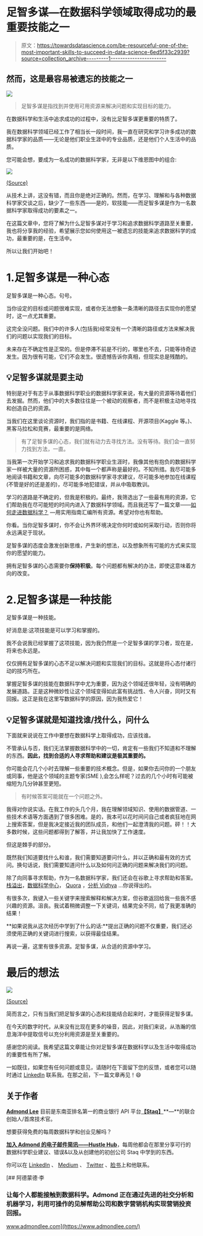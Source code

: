 # 足智多谋—在数据科学领域取得成功的最重要技能之一

> 原文：<https://towardsdatascience.com/be-resourceful-one-of-the-most-important-skills-to-succeed-in-data-science-6ed5f33c2939?source=collection_archive---------1----------------------->

## 然而，这是最容易被遗忘的技能之一

![](img/0f758e7dda4b77fbb1a4773b96cec94b.png)

> 足智多谋是指找到并使用可用资源来解决问题和实现目标的能力。

在数据科学和生活中追求成功的过程中，没有比足智多谋更重要的特质了。

我在数据科学领域已经工作了相当长一段时间，我一直在研究和学习许多成功的数据科学家的品质——无论是他们职业生涯中的专业品质，还是他们个人生活中的品质。

您可能会想，要成为一名成功的数据科学家，无非是以下维恩图中的组合:

![](img/aa1d287282861ea6535515632ce60a94.png)

[(Source)](/introduction-to-statistics-e9d72d818745)

从技术上讲，这没有错，而且你是绝对正确的。然而，在学习、理解和与各种数据科学家交谈之后，缺少了一些东西——是的，软技能——而足智多谋是作为一名数据科学家取得成功的要素之一。

在这篇文章中，您将了解为什么足智多谋对于学习和追求数据科学道路至关重要，我也将分享我的经验，希望展示您如何使用这一被遗忘的技能来追求数据科学的成功，最重要的是，在生活中。

所以让我们开始吧！

# 1.足智多谋是一种心态

足智多谋是一种心态。句号。

当你设定的目标或问题很难实现，或者你无法想象一条清晰的路径去实现你的愿望时，这一点尤其重要。

这完全没问题。我们中的许多人(包括我)经常没有一个清晰的路径或方法来解决我们的问题以实现我们的目标。

未来存在不确定性是正常的。但是停滞不前是不行的，哪里也不去，只能等待奇迹发生。因为很有可能，它们不会发生。很遗憾告诉你真相，但现实总是残酷的。

## 💡**足智多谋就是要主动**

特别是对于有志于从事数据科学职业的数据科学家来说，有大量的资源等待着他们去发掘。然而，他们中的大多数往往是一个被动的观察者，而不是积极主动地寻找和创造自己的资源。

当我们在这里谈论资源时，我们指的是书籍、在线课程、开源项目(Kaggle 等。)、黑客马拉松和竞赛，最重要的是网络。

> 有了足智多谋的心态，我们就有动力去寻找方法。没有等待。我们会一直努力找到方法，一直。

当我第一次开始学习和追求我的数据科学职业生涯时，我像其他有抱负的数据科学家一样被大量的资源所困惑，其中每一个都声称是最好的。不知所措。我尽可能多地阅读书籍和文章，向尽可能多的数据科学家寻求建议，尽可能多地参加在线课程(不管是好的还是差的)，尽可能多地犯错误，并从中吸取教训。

学习的道路是不确定的，但我是积极的。最终，我筛选出了一些最有用的资源，它们帮助我在尽可能短的时间内进入了数据科学领域。而且我还写了一篇文章——[如何走进数据科学？](/how-to-go-into-data-science-c1f6ef258438) —用实用指南汇编所有资源。希望对你也有帮助。

你看。当你足智多谋时，你不会让外界环境决定你何时或如何采取行动，否则你将永远满足于现状。

足智多谋的态度会激发创新思维，产生新的想法，以及想象所有可能的方式来实现你的愿望的能力。

拥有足智多谋的心态需要你**保持积极**。每个问题都有解决的办法，即使这意味着方向的改变。

# 2.足智多谋是一种技能

足智多谋是一种技能。

好消息是:这项技能是可以学习和掌握的。

我不会说我已经掌握了这项技能，因为我仍然是一个足智多谋的学习者，现在是，将来也永远是。

仅仅拥有足智多谋的心态不足以解决问题和实现我们的目标。这就是将心态付诸行动的技巧所在。

掌握足智多谋的技能在数据科学中尤为重要，因为这个领域还很年轻，没有明确的发展道路。正是这种微妙性让这个领域变得如此富有挑战性、令人兴奋，同时又有回报。这正是我在这里写数据科学的原因，因为我热爱它！

## 💡足智多谋就是知道找谁/找什么，问什么

下面就来说说在工作中要想在数据科学上取得成功，应该找谁。

不管承认与否，我们无法掌握数据科学中的一切，肯定有一些我们不知道和不理解的东西。**因此，找到合适的人寻求帮助和建议是极其重要的。**

你可能会花几个小时去理解一些重要的技术概念。但是，如果你去问你的一个朋友或同事，他是这个领域的主题专家(SME ),会怎么样呢？过去的几个小时有可能被缩短为几分钟甚至更短。

> 有时候答案可能就在一个问题之外。

我得对你说实话。在我工作的头几个月，我在理解领域知识、使用的数据管道、一些技术术语等方面遇到了很多困难。是的，我本可以花时间问自己或者疯狂地在网上搜索答案，但是我决定接近我的团队成员，和他们一起澄清我的问题。砰！！大多数时候，这些问题都得到了解答，并让我加快了工作速度。

但这是棘手的部分。

既然我们知道要找什么和谁，我们需要知道要问什么，并以正确和最有效的方式问。换句话说，我们需要知道问什么以及如何问正确的问题来解决我们的问题。

除了向同事寻求帮助，作为一名数据科学家，我们还会在谷歌上寻求帮助和答案。[栈溢出](https://stackoverflow.com/)，[数据科学中心](https://www.datasciencecentral.com/forum)， [Quora](https://www.quora.com/) ，[分析 Vidhya](https://www.analyticsvidhya.com/) …你说得出的。

有很多次，我键入一些关键字来搜索解释和解决方案，但谷歌返回给我一些我不感兴趣的资源。沮丧。我试着稍微调整一下关键词，结果完全不同，给了我更准确的结果！

**如果说我从这次经历中学到了什么的话:**提出正确的问题不仅重要，我们还必须使用正确的关键词进行搜索，以获得最佳结果。

再说一遍，这里有很多资源。足智多谋，从合适的资源中学习。

# 最后的想法

![](img/1e4532c7f4f1b7242a291cc7116ab396.png)

[(Source)](https://pixabay.com/photo-3879031/)

简而言之，只有当我们把足智多谋的心态和技能结合起来时，才能获得足智多谋。

在今天的数字时代，从来没有比现在更多的噪音，因此，对我们来说，从浩瀚的信息海洋中提取信号以充分利用资源是至关重要的。

感谢您的阅读。我希望这篇文章能让你对足智多谋在数据科学以及生活中取得成功的重要性有所了解。

一如既往，如果您有任何问题或意见，请随时在下面留下您的反馈，或者您可以随时通过 [LinkedIn](https://www.linkedin.com/in/admond1994/) 联系我。在那之前，下一篇文章再见！😄

## 关于作者

[**Admond Lee**](https://www.linkedin.com/in/admond1994/) 目前是东南亚排名第一的商业银行 API 平台[**【Staq】**](https://www.trystaq.com)**—**的联合创始人/首席技术官。

想要获得免费的每周数据科学和创业见解吗？

[**加入 Admond 的电子邮件简讯——Hustle Hub**](https://bit.ly/3pGF8jv)，每周他都会在那里分享可行的数据科学职业建议、错误&以及从创建他的初创公司 Staq 中学到的东西。

你可以在 [LinkedIn](https://www.linkedin.com/in/admond1994/) 、 [Medium](https://medium.com/@admond1994) 、 [Twitter](https://twitter.com/admond1994) 、[脸书](https://www.facebook.com/admond1994)上和他联系。

[](https://www.admondlee.com/) [## 阿德蒙德·李

### 让每个人都能接触到数据科学。Admond 正在通过先进的社交分析和机器学习，利用可操作的见解帮助公司和数字营销机构实现营销投资回报。

www.admondlee.com](https://www.admondlee.com/)
